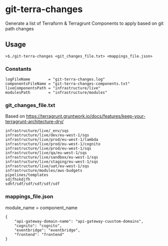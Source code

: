 # git-terra-changes
Generate a list of Terraform &amp; Terragrunt Components to apply based on git path changes

## Usage
```
>$./git-terra-changes <git_changes_file.txt> <mappings_file.json>
```

### Constants
```
logFileName        = "git-terra-changes.log"
componentsFileName = "git-terra-changes-components.txt"
liveComponentsPath = "infrastructure/live"
modulesPath        = "infrastructure/modules"
```
 
### git_changes_file.txt
Based on https://terragrunt.gruntwork.io/docs/features/keep-your-terragrunt-architecture-dry/
```
infrastructure/live/_env/sqs
infrastructure/live/dev/eu-west-1/sqs
infrastructure/live/prod/eu-west-1/lambda
infrastructure/live/prod/eu-west-1/cognito
infrastructure/live/prod/eu-west-1/sqs
infrastructure/live/qa/eu-west-1/sqs
infrastructure/live/sandbox/eu-west-1/sqs
infrastructure/live/staging/eu-west-1/sqs
infrastructure/live/uat/eu-west-1/sqs
infrastructure/modules/aws-budgets
pipelines/templates
sdjfhskdjfh
sdhf/sdf/sdf/sdf/sdf/sdf
```

### mappings_file.json
module_name = component_name
```
{
	"api-gateway-domain-name": "api-gateway-cuustom-domains",
	"cognito": "cognito",
	"eventbridge": "eventbridge",
	"frontend": "frontend"
}
```
